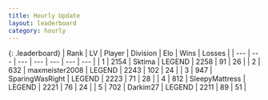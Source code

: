 ```yaml
---
title: Hourly Update
layout: leaderboard
category: hourly
---
```


{: .leaderboard}
| Rank | LV | Player | Division | Elo | Wins | Losses |
| --- | --- | --- | --- | --- | --- | --- |
| <span data-change="0">1</span> | 2154 | <span title="ID: 353063">Sktima</span> | LEGEND | <span data-change="-10">2258</span> | <span data-change="1">91</span> | <span data-change="1">26</span> |
| <span data-change="0">2</span> | 632 | <span title="ID: 410122">maxmeister2008</span> | LEGEND | <span data-change="0">2243</span> | <span data-change="0">102</span> | <span data-change="0">24</span> |
| <span data-change="0">3</span> | 947 | <span title="ID: 402846">SparingWasRight</span> | LEGEND | <span data-change="0">2223</span> | <span data-change="0">71</span> | <span data-change="0">28</span> |
| <span data-change="0">4</span> | 812 | <span title="ID: 153129">SleepyMattress</span> | LEGEND | <span data-change="0">2221</span> | <span data-change="0">76</span> | <span data-change="0">24</span> |
| <span data-change="0">5</span> | 702 | <span title="ID: 694036">Darkim27</span> | LEGEND | <span data-change="0">2211</span> | <span data-change="0">89</span> | <span data-change="0">51</span> |